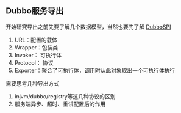 ## Dubbo服务导出
开始研究导出之前先要了解几个数据模型，当然也要先了解 [DubboSPI](https://github.com/niushihao/morningglory/blob/master/dubbo/SPI.md)

1. URL：配置的载体
2. Wrapper：包装类
3. Invoker： 可执行体
4. Protocol： 协议
4. Exporter：聚合了可执行体，调用时从此对象取出一个可执行体执行

需要思考几种导出方式

1. injvm/dubbo/registry等这几种协议的区别
2. 服务端异步、超时、重试配置后的作用
